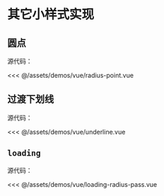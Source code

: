 # 其它小样式实现

<script setup >
import RadiusPoint from '../../assets/demos/vue/radius-point.vue'
import Underline from '../../assets/demos/vue/underline.vue'
import LoadingRadiusPass from '../../assets/demos/vue/loading-radius-pass.vue'
</script>

## 圆点

<radius-point></radius-point>

源代码：

<<< @/assets/demos/vue/radius-point.vue

## 过渡下划线

<underline></underline>

源代码：

<<< @/assets/demos/vue/underline.vue

## `loading`

<loading-radius-pass></loading-radius-pass>

源代码：

<<< @/assets/demos/vue/loading-radius-pass.vue
